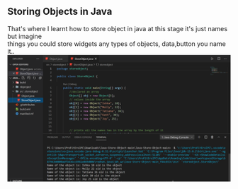 <!DOCTYPE html>
<html>
<head>
</head>
<body>

<h2>Storing Objects in Java</h2>

<div>
That's where I learnt how to store object in java at this stage it's just names but imagine<br>
things you could store widgets any types of objects, data,button you name it..
</div>
<img src="shot/1.png" alt="Screenshot">
</body>
</html>
